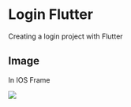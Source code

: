 # Login Flutter

Creating a login project with Flutter

## Image

In IOS Frame

<p float="left">
  <img src="images/vector-1.png"  />
</p>